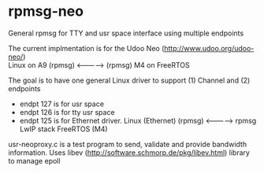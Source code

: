 # rpmsg-neo
General rpmsg for TTY and usr space interface using multiple endpoints

The current implmentation is for the Udoo Neo (http://www.udoo.org/udoo-neo/)  
Linux on A9 (rpmsg) <-----> (rpmsg) M4 on FreeRTOS 

The goal is to have one general Linux driver to support (1) Channel and (2) endpoints
- endpt 127 is for usr space 
- endpt 126 is for tty usr space
- endpt 125 is for Ethernet driver. Linux (Ethernet) (rpmsg) <-----> rpmsg LwIP stack FreeRTOS (M4)


usr-neoproxy.c is a test program to send, validate and provide bandwidth information.  Uses libev (http://software.schmorp.de/pkg/libev.html) library to manage epoll 

